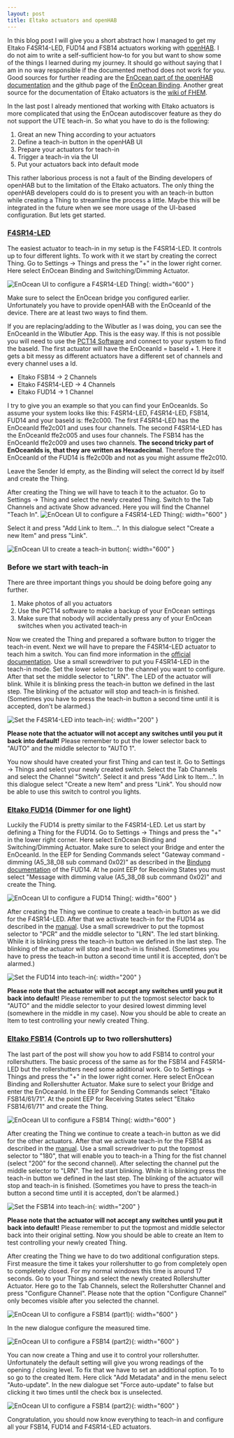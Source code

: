 ```yaml
---
layout: post
title: Eltako actuators and openHAB
---
```


In this blog post I will give you a short abstract how I managed to get my Eltako F4SR14-LED, FUD14 and FSB14 actuators working with [openHAB](https://www.openhab.org/). I do not aim to write a self-sufficient how-to for you but want to show some of the things I learned during my journey. It should go without saying that I am in no way responsible if the documented method does not work for you. Good sources for further reading are the [EnOcean part of the openHAB documentation](https://www.openhab.org/addons/bindings/enocean/) and the github page of the [EnOcean Binding](https://github.com/fruggy83/openocean). Another great source for the documentation of Eltako actuators is the [wiki of FHEM](https://wiki.fhem.de/wiki/EnOcean_Starter_Guide#UTE-Teach-In).

In the last post I already mentioned that working with Eltako actuators is more complicated that using the EnOcean autodiscover feature as they do not support the UTE teach-in. So what you have to do is the following:

1. Great an new Thing according to your actuators
2. Define a teach-in button in the openHAB UI
3. Prepare your actuators for teach-in
4. Trigger a teach-in via the UI
5. Put your actuators back into default mode

This rather laborious process is not a fault of the Binding developers of openHAB but to the limitation of the Eltako actuators. The only thing the openHAB developers could do is to present you with an teach-in button while creating a Thing to streamline the process a little. Maybe this will be integrated in the future when we see more usage of the UI-based configuration. But lets get started.

###  [F4SR14-LED](ttps://www.elektroland24.de/smarthome/Eltako-Funk/Schalten-per-Funk-oxid-1/Funkaktoren-Schalten-REG/Eltako-F4SR14-LED-Funk-Schaltrelais-fuer-230V-LED-s-4-Kanaele.html)

The easiest actuator to teach-in in my setup is the F4SR14-LED. It controls up to four different lights. To work with it we start by creating the correct Thing. Go to Settings -> Things and press the "+" in the lower right corner. Here select EnOcean Binding and Switching/Dimming Actuator. 

![EnOcean UI to configure a F4SR14-LED Thing](/images/EnOcean_F4SR14_createThing.png){: width="600" }

Make sure to select the EnOcean bridge you configured earlier. Unfortunately you have to provide openHAB with the EnOceanId of the device. There are at least two ways to find them. 

If you are replacing/adding to the Wibutler as I was doing, you can see the EnOceanId in the Wibutler App. This is the easy way. 
If this is not possible you will need to use the [PCT14 Software](https://www.eltako.com/de/software/gfvs-software-pct14.html) and connect to your system to find the baseId. The first actuator will have the EnOceanId = baseId + 1. Here it gets a bit messy as different actuators have a different set of channels and every channel uses a Id.

* Eltako FSB14 -> 2 Channels
* Eltako F4SR14-LED -> 4 Channels
* Eltako FUD14 -> 1 Channel

I try to give you an example so that you can find your EnOceanIds. So assume your system looks like this: F4SR14-LED, F4SR14-LED, FSB14, FUD14 and your baseId is: ffe2c000. The first F4SR14-LED has the EnOceanId ffe2c001 and uses four channels. The second F4SR14-LED has the EnOceanId ffe2c005 and uses four channels. The FSB14 has the EnOceanId ffe2c009 and uses two channels. **The second tricky part of EnOceanIds is, that they are written as Hexadecimal**. Therefore the EnOceanId of the FUD14 is ffe2c00b and not as you might assume ffe2c010.

Leave the Sender Id empty, as the Binding will select the correct Id by itself and create the Thing. 

After creating the Thing we will have to teach it to the actuator. Go to Settings -> Thing and select the newly created Thing. Switch to the Tab Channels and activate Show advanced. Here you will find the Channel "Teach In". 
![EnOcean UI to configure a F4SR14-LED Thing](/images/openhab_enocean_teachin.png){: width="600" }

Select it and press "Add Link to Item...". In this dialogue select "Create a new Item" and press "Link". 

![EnOcean UI to create a teach-in button](/images/openhab_enocean_teachin2.png){: width="600" }

### Before we start with teach-in
There are three important things you should be doing before going any further.

1. Make photos of all you actuators
2. Use the PCT14 software to make a backup of your EnOcean settings
3. Make sure that nobody will accidentally press any of your EnOcean switches when you activated teach-in

Now we created the Thing and prepared a software button to trigger the teach-in event. Next we will have to prepare the F4SR14-LED actuator to teach him a switch. You can find more information in the [official documentation](https://www.eltako.com/fileadmin/downloads/de/_bedienung/F4SR14-LED_30014076-1_dt.pdf). Use a small screwdriver to put you F4SR14-LED in the teach-in mode. Set the lower selector to the channel you want to configure. After that set the middle selector to "LRN". The LED of the actuator will blink. While it is blinking press the teach-in button we defined in the last step. The blinking of the actuator will stop and teach-in is finished. (Sometimes you have to press the teach-in button a second time until it is accepted, don't be alarmed.)

![Set the F4SR14-LED into teach-in](/images/F4SR14-LED.png){: width="200" }

**Please note that the actuator will not accept any switches until you put it back into default!** Please remember to put the lower selector back to "AUTO" and the middle selector to "AUTO 1".

You now should have created your first Thing and can test it. Go to Settings -> Things and select your newly created switch. Select the Tab Channels and select the Channel "Switch". Select it and press "Add Link to Item...". In this dialogue select "Create a new Item" and press "Link". You should now be able to use this switch to control you lights.

### [Eltako FUD14](https://www.elektroland24.de/smarthome/Eltako-Funk/Dimmen-per-Funk/Funkaktoren-Dimmen-REG/Eltako-FUD14-Universal-Dimmschalter-LED-ESL-bis-400W.html?listtype=search&searchparam=fud14&&order=&&order=#FUD14) (Dimmer for one light)

Luckily the FUD14 is pretty similar to the F4SR14-LED. Let us start by defining a Thing for the FUD14. Go to Settings -> Things and press the "+" in the lower right corner. Here select EnOcean Binding and Switching/Dimming Actuator. Make sure to select your Bridge and enter the EnOceanId. In the EEP for Sending Commands select "Gateway command - dimming (A5_38_08 sub command 0x02)" as described in the [Bindung documentation](https://www.openhab.org/addons/bindings/enocean/) of the FUD14. At he point EEP for Receiving States you must select "Message with dimming value (A5_38_08 sub command 0x02)" and create the Thing.

![EnOcean UI to configure a FUD14 Thing](/images/EnOcean_FUD14_createThing.png){: width="600" }

After creating the Thing we continue to create a teach-in button as we did for the F4SR14-LED. After that we activate teach-in for the FUD14 as described in the [manual](https://www.eltako.com/fileadmin/downloads/de/_bedienung/FUD14_30014005-2_dt.pdf). Use a small screwdriver to put the topmost selector to "PCR" and the middle selector to "LRN". The led start blinking. While it is blinking press the teach-in button we defined in the last step. The blinking of the actuator will stop and teach-in is finished. (Sometimes you have to press the teach-in button a second time until it is accepted, don't be alarmed.)

![Set the FUD14 into teach-in](/images/FUD14.png){: width="200" }

**Please note that the actuator will not accept any switches until you put it back into default!** Please remember to put the topmost selector back to "AUTO" and the middle selector to your desired lowest dimming level (somewhere in the middle in my case). Now you should be able to create an Item to test controlling your newly created Thing.

### [Eltako FSB14](https://www.elektroland24.de/smarthome/Eltako-Funk/Rollladen-per-Funk/Funkaktoren-Rollladen/Eltako-FSB14-Schaltaktor-Rollladen-mit-2-Kanaelen.html) (Controls up to two rollershutters)

The last part of the post will show you how to add FSB14 to control your rollershutters. The basic process of the same as for the FSB14 and F4SR14-LED but the rollershutters need some additional work. Go to Settings -> Things and press the "+" in the lower right corner. Here select EnOcean Binding and Rollershutter Actuator. Make sure to select your Bridge and enter the EnOceanId. In the EEP for Sending Commands select "Eltako FSB14/61/71". At the point EEP for Receiving States select "Eltako FSB14/61/71" and create the Thing.

![EnOcean UI to configure a FSB14 Thing](/images/EnOcean_FUD14_createThing.png){: width="600" }

After creating the Thing we continue to create a teach-in button as we did for the other actuators. After that we activate teach-in for the FSB14 as described in the [manual](https://www.eltako.com/fileadmin/downloads/de/_bedienung/FSB14_30014004-2_dt.pdf). Use a small screwdriver to put the topmost selector to "180", that will enable you to teach-in a Thing for the fist channel (select "200" for the second channel). After selecting the channel put the middle selector to "LRN". The led start blinking. While it is blinking press the teach-in button we defined in the last step. The blinking of the actuator will stop and teach-in is finished. (Sometimes you have to press the teach-in button a second time until it is accepted, don't be alarmed.)

![Set the FSB14 into teach-in](/images/FSB14.png){: width="200" }

**Please note that the actuator will not accept any switches until you put it back into default!** Please remember to put the topmost and middle selector back into their original setting. Now you should be able to create an Item to test controlling your newly created Thing.

After creating the Thing we have to do two additional configuration steps. First measure the time it takes your rollershutter to go from completely open to completely closed. For my normal windows this time is around 17 seconds. Go to your Things and select the newly created Rollershutter Actuator. Here go to the Tab Channels, select the Rollershutter Channel and press "Configure Channel". Please note that the option "Configure Channel" only becomes visible after you selected the channel. 

![EnOcean UI to configure a FSB14 (part1)](/images/EnOcean_FSB14_configureThing1.svg){: width="600" }

In the new dialogue configure the measured time.

![EnOcean UI to configure a FSB14 (part2)](/images/EnOcean_FSB14_configureThing2.svg){: width="600" }

You can now create a Thing and use it to control your rollershutter. Unfortunately the default setting will give you wrong readings of the opening / closing level. To fix that we have to set an additional option. To to so go to the created Item. Here click "Add Metadata" and in the menu select "Auto-update". In the new dialogue set "Force auto-update" to false but clicking it two times until the check box is unselected.

![EnOcean UI to configure a FSB14 (part2)](/images/EnOcean_FSB14_configureItem.svg){: width="600" }

Congratulation, you should now know everything to teach-in and configure all your FSB14, FUD14 and F4SR14-LED actuators.